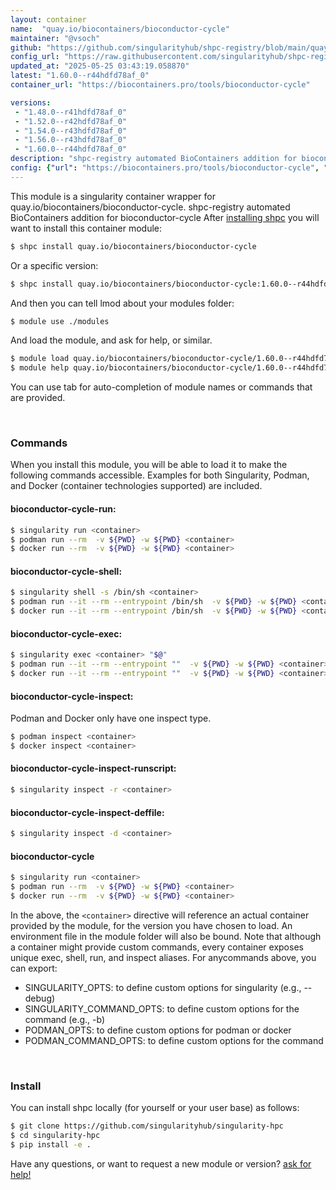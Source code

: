 ```yaml
---
layout: container
name:  "quay.io/biocontainers/bioconductor-cycle"
maintainer: "@vsoch"
github: "https://github.com/singularityhub/shpc-registry/blob/main/quay.io/biocontainers/bioconductor-cycle/container.yaml"
config_url: "https://raw.githubusercontent.com/singularityhub/shpc-registry/main/quay.io/biocontainers/bioconductor-cycle/container.yaml"
updated_at: "2025-05-25 03:43:19.058870"
latest: "1.60.0--r44hdfd78af_0"
container_url: "https://biocontainers.pro/tools/bioconductor-cycle"

versions:
 - "1.48.0--r41hdfd78af_0"
 - "1.52.0--r42hdfd78af_0"
 - "1.54.0--r43hdfd78af_0"
 - "1.56.0--r43hdfd78af_0"
 - "1.60.0--r44hdfd78af_0"
description: "shpc-registry automated BioContainers addition for bioconductor-cycle"
config: {"url": "https://biocontainers.pro/tools/bioconductor-cycle", "maintainer": "@vsoch", "description": "shpc-registry automated BioContainers addition for bioconductor-cycle", "latest": {"1.60.0--r44hdfd78af_0": "sha256:c44661e070af9665ef384ba5267402084563b3396ca5d55ca47d3b707182a2f4"}, "tags": {"1.48.0--r41hdfd78af_0": "sha256:81a49e266bdd37853249515739b968aa493c970210b92001b3b16063e74ff8ab", "1.52.0--r42hdfd78af_0": "sha256:5f1875d148858c1d860402a116f0fa6cf8a942f8ce9eea9df7ac90ad8291b794", "1.54.0--r43hdfd78af_0": "sha256:e514b3780585eea9c64149c1b12af3a1a3f6f10cc7a09c4595ec32c949b56220", "1.56.0--r43hdfd78af_0": "sha256:8f7dbce30de88896c13476769ebb396303e9e6ea91ecd4392bc47cc0f19c4875", "1.60.0--r44hdfd78af_0": "sha256:c44661e070af9665ef384ba5267402084563b3396ca5d55ca47d3b707182a2f4"}, "docker": "quay.io/biocontainers/bioconductor-cycle"}
---
```


This module is a singularity container wrapper for quay.io/biocontainers/bioconductor-cycle.
shpc-registry automated BioContainers addition for bioconductor-cycle
After [installing shpc](#install) you will want to install this container module:


```bash
$ shpc install quay.io/biocontainers/bioconductor-cycle
```

Or a specific version:

```bash
$ shpc install quay.io/biocontainers/bioconductor-cycle:1.60.0--r44hdfd78af_0
```

And then you can tell lmod about your modules folder:

```bash
$ module use ./modules
```

And load the module, and ask for help, or similar.

```bash
$ module load quay.io/biocontainers/bioconductor-cycle/1.60.0--r44hdfd78af_0
$ module help quay.io/biocontainers/bioconductor-cycle/1.60.0--r44hdfd78af_0
```

You can use tab for auto-completion of module names or commands that are provided.

<br>

### Commands

When you install this module, you will be able to load it to make the following commands accessible.
Examples for both Singularity, Podman, and Docker (container technologies supported) are included.

#### bioconductor-cycle-run:

```bash
$ singularity run <container>
$ podman run --rm  -v ${PWD} -w ${PWD} <container>
$ docker run --rm  -v ${PWD} -w ${PWD} <container>
```

#### bioconductor-cycle-shell:

```bash
$ singularity shell -s /bin/sh <container>
$ podman run --it --rm --entrypoint /bin/sh  -v ${PWD} -w ${PWD} <container>
$ docker run --it --rm --entrypoint /bin/sh  -v ${PWD} -w ${PWD} <container>
```

#### bioconductor-cycle-exec:

```bash
$ singularity exec <container> "$@"
$ podman run --it --rm --entrypoint ""  -v ${PWD} -w ${PWD} <container> "$@"
$ docker run --it --rm --entrypoint ""  -v ${PWD} -w ${PWD} <container> "$@"
```

#### bioconductor-cycle-inspect:

Podman and Docker only have one inspect type.

```bash
$ podman inspect <container>
$ docker inspect <container>
```

#### bioconductor-cycle-inspect-runscript:

```bash
$ singularity inspect -r <container>
```

#### bioconductor-cycle-inspect-deffile:

```bash
$ singularity inspect -d <container>
```



#### bioconductor-cycle

```bash
$ singularity run <container>
$ podman run --rm  -v ${PWD} -w ${PWD} <container>
$ docker run --rm  -v ${PWD} -w ${PWD} <container>
```


In the above, the `<container>` directive will reference an actual container provided
by the module, for the version you have chosen to load. An environment file in the
module folder will also be bound. Note that although a container
might provide custom commands, every container exposes unique exec, shell, run, and
inspect aliases. For anycommands above, you can export:

 - SINGULARITY_OPTS: to define custom options for singularity (e.g., --debug)
 - SINGULARITY_COMMAND_OPTS: to define custom options for the command (e.g., -b)
 - PODMAN_OPTS: to define custom options for podman or docker
 - PODMAN_COMMAND_OPTS: to define custom options for the command

<br>

### Install

You can install shpc locally (for yourself or your user base) as follows:

```bash
$ git clone https://github.com/singularityhub/singularity-hpc
$ cd singularity-hpc
$ pip install -e .
```

Have any questions, or want to request a new module or version? [ask for help!](https://github.com/singularityhub/singularity-hpc/issues)